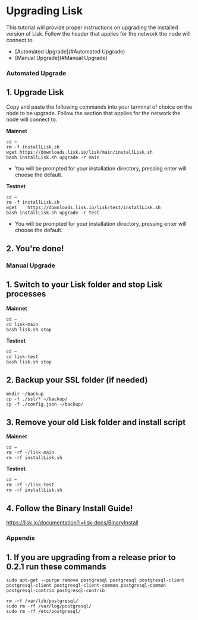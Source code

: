 # Upgrading Lisk

This tutorial will provide proper instructions on upgrading the installed version of Lisk. Follow the header that applies for the network the node will connect to.

- [Automated Upgrade](#Automated Upgrade)
- [Manual Upgrade](#Manual Upgrade)

### Automated Upgrade

## 1. Upgrade Lisk

Copy and paste the following commands into your terminal of choice on the node to be upgrade. Follow the section that applies for the network the node will connect to.

**Mainnet**

```text
cd ~
rm -f installLisk.sh
wget https://downloads.lisk.io/lisk/main/installLisk.sh
bash installLisk.sh upgrade -r main
```

 * You will be prompted for your installation directory, pressing enter will choose the default.

**Testnet**

```text
cd ~
rm -f installLisk.sh
wget	https://downloads.lisk.io/lisk/test/installLisk.sh
bash installLisk.sh upgrade -r test
```
 * You will be prompted for your installation directory, pressing enter will choose the default.


## 2. You're done!

### Manual Upgrade

## 1. Switch to your Lisk folder and stop Lisk processes

**Mainnet**

```text
cd ~
cd lisk-main
bash lisk.sh stop
```

**Testnet**
```text
cd ~
cd lisk-test
bash lisk.sh stop
```

## 2. Backup your SSL folder (if needed)

```text
mkdir ~/backup
cp -f ./ssl/* ~/backup/
cp -f ./config.json ~/backup/
```

## 3. Remove your old Lisk folder and install script

**Mainnet**
```text
cd ~
rm -rf ~/lisk-main
rm -rf installLisk.sh
```

**Testnet**
```text
cd ~
rm -rf ~/lisk-test
rm -rf installLisk.sh
```

## 4. Follow the Binary Install Guide!

https://lisk.io/documentation?i=lisk-docs/BinaryInstall


### Appendix

## 1. If you are upgrading from a release prior to 0.2.1 run these commands

```text
sudo apt-get --purge remove postgresql postgresql postgresql-client postgresql-client postgresql-client-common postgresql-common postgresql-contrib postgresql-contrib

rm -rf /var/lib/postgresql/
sudo rm -rf /var/log/postgresql/
sudo rm -rf /etc/postgresql/
```
